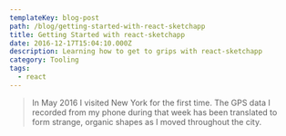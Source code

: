 ```yaml
---
templateKey: blog-post
path: /blog/getting-started-with-react-sketchapp
title: Getting Started with react-sketchapp
date: 2016-12-17T15:04:10.000Z
description: Learning how to get to grips with react-sketchapp
category: Tooling
tags:
  - react
---
```


> In May 2016 I visited New York for the first time. The GPS data I recorded from my phone during that week has been translated to form strange, organic shapes as I moved throughout the city.


<full-bleed-image comptype="image" asset="/img/nyc-project-concepts.png"  inset caption="Early concept art"></full-bleed-image>

<full-bleed-image comptype="image" asset="/img/nyc-project-concepts.png"  inset caption="Early concept art"></full-bleed-image>

<full-bleed-video comptype="video" videosrc="/img/nyc.mp4" inset caption="video art"></full-bleed-video>

